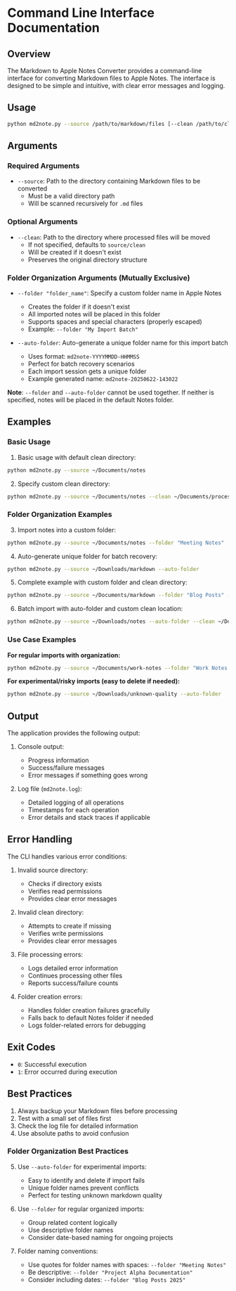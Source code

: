 # Command Line Interface Documentation

## Overview
The Markdown to Apple Notes Converter provides a command-line interface for converting Markdown files to Apple Notes. The interface is designed to be simple and intuitive, with clear error messages and logging.

## Usage

```bash
python md2note.py --source /path/to/markdown/files [--clean /path/to/clean/directory] [--folder "folder_name" | --auto-folder]
```

## Arguments

### Required Arguments

- `--source`: Path to the directory containing Markdown files to be converted
  - Must be a valid directory path
  - Will be scanned recursively for `.md` files

### Optional Arguments

- `--clean`: Path to the directory where processed files will be moved
  - If not specified, defaults to `source/clean`
  - Will be created if it doesn't exist
  - Preserves the original directory structure

### Folder Organization Arguments (Mutually Exclusive)

- `--folder "folder_name"`: Specify a custom folder name in Apple Notes
  - Creates the folder if it doesn't exist
  - All imported notes will be placed in this folder
  - Supports spaces and special characters (properly escaped)
  - Example: `--folder "My Import Batch"`

- `--auto-folder`: Auto-generate a unique folder name for this import batch
  - Uses format: `md2note-YYYYMMDD-HHMMSS`
  - Perfect for batch recovery scenarios
  - Each import session gets a unique folder
  - Example generated name: `md2note-20250622-143022`

**Note**: `--folder` and `--auto-folder` cannot be used together. If neither is specified, notes will be placed in the default Notes folder.

## Examples

### Basic Usage

1. Basic usage with default clean directory:
```bash
python md2note.py --source ~/Documents/notes
```

2. Specify custom clean directory:
```bash
python md2note.py --source ~/Documents/notes --clean ~/Documents/processed
```

### Folder Organization Examples

3. Import notes into a custom folder:
```bash
python md2note.py --source ~/Documents/notes --folder "Meeting Notes"
```

4. Auto-generate unique folder for batch recovery:
```bash
python md2note.py --source ~/Downloads/markdown --auto-folder
```

5. Complete example with custom folder and clean directory:
```bash
python md2note.py --source ~/Documents/markdown --folder "Blog Posts" --clean ~/Documents/processed
```

6. Batch import with auto-folder and custom clean location:
```bash
python md2note.py --source ~/Downloads/notes --auto-folder --clean ~/Documents/imported
```

### Use Case Examples

**For regular imports with organization:**
```bash
python md2note.py --source ~/Documents/work-notes --folder "Work Notes 2025"
```

**For experimental/risky imports (easy to delete if needed):**
```bash
python md2note.py --source ~/Downloads/unknown-quality --auto-folder
```

## Output

The application provides the following output:

1. Console output:
   - Progress information
   - Success/failure messages
   - Error messages if something goes wrong

2. Log file (`md2note.log`):
   - Detailed logging of all operations
   - Timestamps for each operation
   - Error details and stack traces if applicable

## Error Handling

The CLI handles various error conditions:

1. Invalid source directory:
   - Checks if directory exists
   - Verifies read permissions
   - Provides clear error messages

2. Invalid clean directory:
   - Attempts to create if missing
   - Verifies write permissions
   - Provides clear error messages

3. File processing errors:
   - Logs detailed error information
   - Continues processing other files
   - Reports success/failure counts

4. Folder creation errors:
   - Handles folder creation failures gracefully
   - Falls back to default Notes folder if needed
   - Logs folder-related errors for debugging

## Exit Codes

- `0`: Successful execution
- `1`: Error occurred during execution

## Best Practices

1. Always backup your Markdown files before processing
2. Test with a small set of files first
3. Check the log file for detailed information
4. Use absolute paths to avoid confusion

### Folder Organization Best Practices

5. Use `--auto-folder` for experimental imports:
   - Easy to identify and delete if import fails
   - Unique folder names prevent conflicts
   - Perfect for testing unknown markdown quality

6. Use `--folder` for regular organized imports:
   - Group related content logically
   - Use descriptive folder names
   - Consider date-based naming for ongoing projects

7. Folder naming conventions:
   - Use quotes for folder names with spaces: `--folder "Meeting Notes"`
   - Be descriptive: `--folder "Project Alpha Documentation"`
   - Consider including dates: `--folder "Blog Posts 2025"` 